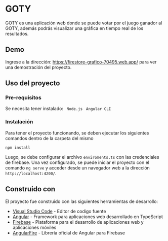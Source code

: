 # GOTY

GOTY es una aplicación web donde se puede votar por el juego ganador al GOTY, además podrás visualizar una gráfica en tiempo real de los resultados.

## Demo

Ingrese a la dirección: https://firestore-grafico-70495.web.app/ para ver una demostración del proyecto.

## Uso del proyecto

### Pre-requisitos

Se necesita tener instalado:
``` Node.js``` 
``` Angular CLI``` 

### Instalación

Para tener el proyecto funcionando, se deben ejecutar los siguientes comandos dentro de la carpeta del mismo

```
npm install
```

Luego, se debe configurar el archivo `enviroments.ts` con las credenciales de firebase. Una vez configurado, se puede iniciar el proyecto con el comando `ng serve` y acceder desde un navegador web a la dirección `http://localhost:4200/`.


## Construido con

El proyecto fue construido con las siguientes herramientas de desarrollo:

* [Visual Studio Code](https://code.visualstudio.com) - Editor de codigo fuente 
* [Angular](https://angular.io/) - Framework para aplicaciones web desarrollado en TypeScript
* [Firebase](https://firebase.google.com/?hl=es) - Plataforma para el desarrollo de aplicaciones web y aplicaciones móviles
* [AngularFire](https://github.com/angular/angularfire) - Librería oficial de Angular para Firebase
